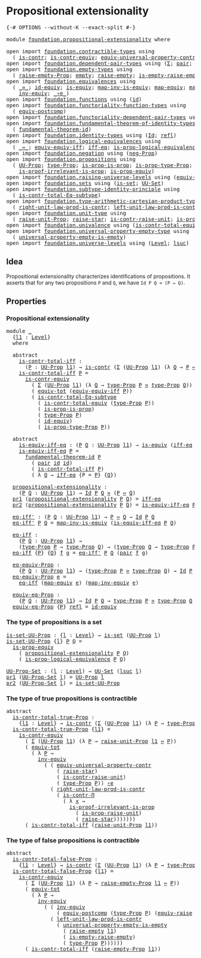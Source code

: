 # Propositional extensionality

<pre class="Agda"><a id="41" class="Symbol">{-#</a> <a id="45" class="Keyword">OPTIONS</a> <a id="53" class="Pragma">--without-K</a> <a id="65" class="Pragma">--exact-split</a> <a id="79" class="Symbol">#-}</a>

<a id="84" class="Keyword">module</a> <a id="91" href="foundation.propositional-extensionality.html" class="Module">foundation.propositional-extensionality</a> <a id="131" class="Keyword">where</a>

<a id="138" class="Keyword">open</a> <a id="143" class="Keyword">import</a> <a id="150" href="foundation.contractible-types.html" class="Module">foundation.contractible-types</a> <a id="180" class="Keyword">using</a>
  <a id="188" class="Symbol">(</a> <a id="190" href="foundation-core.contractible-types.html#993" class="Function">is-contr</a><a id="198" class="Symbol">;</a> <a id="200" href="foundation-core.contractible-types.html#3291" class="Function">is-contr-equiv</a><a id="214" class="Symbol">;</a> <a id="216" href="foundation.contractible-types.html#4961" class="Function">equiv-universal-property-contr</a><a id="246" class="Symbol">;</a> <a id="248" href="foundation-core.contractible-types.html#6885" class="Function">is-contr-Π</a><a id="258" class="Symbol">)</a>
<a id="260" class="Keyword">open</a> <a id="265" class="Keyword">import</a> <a id="272" href="foundation.dependent-pair-types.html" class="Module">foundation.dependent-pair-types</a> <a id="304" class="Keyword">using</a> <a id="310" class="Symbol">(</a><a id="311" href="foundation-core.dependent-pair-types.html#502" class="Record">Σ</a><a id="312" class="Symbol">;</a> <a id="314" href="foundation-core.dependent-pair-types.html#575" class="InductiveConstructor">pair</a><a id="318" class="Symbol">;</a> <a id="320" href="foundation-core.dependent-pair-types.html#592" class="Field">pr1</a><a id="323" class="Symbol">;</a> <a id="325" href="foundation-core.dependent-pair-types.html#604" class="Field">pr2</a><a id="328" class="Symbol">)</a>
<a id="330" class="Keyword">open</a> <a id="335" class="Keyword">import</a> <a id="342" href="foundation.empty-types.html" class="Module">foundation.empty-types</a> <a id="365" class="Keyword">using</a>
  <a id="373" class="Symbol">(</a> <a id="375" href="foundation.empty-types.html#2872" class="Function">raise-empty-Prop</a><a id="391" class="Symbol">;</a> <a id="393" href="foundation-core.empty-types.html#1044" class="Datatype">empty</a><a id="398" class="Symbol">;</a> <a id="400" href="foundation.empty-types.html#1438" class="Function">raise-empty</a><a id="411" class="Symbol">;</a> <a id="413" href="foundation.empty-types.html#3022" class="Function">is-empty-raise-empty</a><a id="433" class="Symbol">)</a>
<a id="435" class="Keyword">open</a> <a id="440" class="Keyword">import</a> <a id="447" href="foundation.equivalences.html" class="Module">foundation.equivalences</a> <a id="471" class="Keyword">using</a>
  <a id="479" class="Symbol">(</a> <a id="481" href="foundation-core.equivalences.html#1608" class="Function Operator">_≃_</a><a id="484" class="Symbol">;</a> <a id="486" href="foundation-core.equivalences.html#2481" class="Function">id-equiv</a><a id="494" class="Symbol">;</a> <a id="496" href="foundation-core.equivalences.html#1543" class="Function">is-equiv</a><a id="504" class="Symbol">;</a> <a id="506" href="foundation-core.equivalences.html#4174" class="Function">map-inv-is-equiv</a><a id="522" class="Symbol">;</a> <a id="524" href="foundation-core.equivalences.html#1808" class="Function">map-equiv</a><a id="533" class="Symbol">;</a> <a id="535" href="foundation-core.equivalences.html#5023" class="Function">map-inv-equiv</a><a id="548" class="Symbol">;</a>
    <a id="554" href="foundation-core.equivalences.html#5708" class="Function">inv-equiv</a><a id="563" class="Symbol">;</a> <a id="565" href="foundation-core.equivalences.html#7856" class="Function Operator">_∘e_</a><a id="569" class="Symbol">)</a>
<a id="571" class="Keyword">open</a> <a id="576" class="Keyword">import</a> <a id="583" href="foundation.functions.html" class="Module">foundation.functions</a> <a id="604" class="Keyword">using</a> <a id="610" class="Symbol">(</a><a id="611" href="foundation-core.functions.html#309" class="Function">id</a><a id="613" class="Symbol">)</a>
<a id="615" class="Keyword">open</a> <a id="620" class="Keyword">import</a> <a id="627" href="foundation.functoriality-function-types.html" class="Module">foundation.functoriality-function-types</a> <a id="667" class="Keyword">using</a>
  <a id="675" class="Symbol">(</a> <a id="677" href="foundation-core.functoriality-function-types.html#3125" class="Function">equiv-postcomp</a><a id="691" class="Symbol">)</a>
<a id="693" class="Keyword">open</a> <a id="698" class="Keyword">import</a> <a id="705" href="foundation.functoriality-dependent-pair-types.html" class="Module">foundation.functoriality-dependent-pair-types</a> <a id="751" class="Keyword">using</a> <a id="757" class="Symbol">(</a><a id="758" href="foundation-core.functoriality-dependent-pair-types.html#6804" class="Function">equiv-tot</a><a id="767" class="Symbol">)</a>
<a id="769" class="Keyword">open</a> <a id="774" class="Keyword">import</a> <a id="781" href="foundation.fundamental-theorem-of-identity-types.html" class="Module">foundation.fundamental-theorem-of-identity-types</a> <a id="830" class="Keyword">using</a>
  <a id="838" class="Symbol">(</a> <a id="840" href="foundation-core.fundamental-theorem-of-identity-types.html#1891" class="Function">fundamental-theorem-id</a><a id="862" class="Symbol">)</a>
<a id="864" class="Keyword">open</a> <a id="869" class="Keyword">import</a> <a id="876" href="foundation.identity-types.html" class="Module">foundation.identity-types</a> <a id="902" class="Keyword">using</a> <a id="908" class="Symbol">(</a><a id="909" href="foundation-core.identity-types.html#1754" class="Datatype">Id</a><a id="911" class="Symbol">;</a> <a id="913" href="foundation-core.identity-types.html#1807" class="InductiveConstructor">refl</a><a id="917" class="Symbol">)</a>
<a id="919" class="Keyword">open</a> <a id="924" class="Keyword">import</a> <a id="931" href="foundation.logical-equivalences.html" class="Module">foundation.logical-equivalences</a> <a id="963" class="Keyword">using</a>
  <a id="971" class="Symbol">(</a> <a id="973" href="foundation-core.logical-equivalences.html#1025" class="Function Operator">_⇔_</a><a id="976" class="Symbol">;</a> <a id="978" href="foundation.logical-equivalences.html#1534" class="Function">equiv-equiv-iff</a><a id="993" class="Symbol">;</a> <a id="995" href="foundation.logical-equivalences.html#748" class="Function">iff-eq</a><a id="1001" class="Symbol">;</a> <a id="1003" href="foundation.logical-equivalences.html#1829" class="Function">is-prop-logical-equivalence</a><a id="1030" class="Symbol">)</a>
<a id="1032" class="Keyword">open</a> <a id="1037" class="Keyword">import</a> <a id="1044" href="foundation.negation.html" class="Module">foundation.negation</a> <a id="1064" class="Keyword">using</a> <a id="1070" class="Symbol">(</a><a id="1071" href="foundation.negation.html#1157" class="Function">neg-Prop</a><a id="1079" class="Symbol">)</a>
<a id="1081" class="Keyword">open</a> <a id="1086" class="Keyword">import</a> <a id="1093" href="foundation.propositions.html" class="Module">foundation.propositions</a> <a id="1117" class="Keyword">using</a>
  <a id="1125" class="Symbol">(</a> <a id="1127" href="foundation-core.propositions.html#1380" class="Function">UU-Prop</a><a id="1134" class="Symbol">;</a> <a id="1136" href="foundation-core.propositions.html#1482" class="Function">type-Prop</a><a id="1145" class="Symbol">;</a> <a id="1147" href="foundation-core.propositions.html#10898" class="Function">is-prop-is-prop</a><a id="1162" class="Symbol">;</a> <a id="1164" href="foundation-core.propositions.html#1549" class="Function">is-prop-type-Prop</a><a id="1181" class="Symbol">;</a>
    <a id="1187" href="foundation-core.propositions.html#3034" class="Function">is-proof-irrelevant-is-prop</a><a id="1214" class="Symbol">;</a> <a id="1216" href="foundation-core.propositions.html#4513" class="Function">is-prop-equiv</a><a id="1229" class="Symbol">)</a>
<a id="1231" class="Keyword">open</a> <a id="1236" class="Keyword">import</a> <a id="1243" href="foundation.raising-universe-levels.html" class="Module">foundation.raising-universe-levels</a> <a id="1278" class="Keyword">using</a> <a id="1284" class="Symbol">(</a><a id="1285" href="foundation.raising-universe-levels.html#1541" class="Function">equiv-raise</a><a id="1296" class="Symbol">)</a>
<a id="1298" class="Keyword">open</a> <a id="1303" class="Keyword">import</a> <a id="1310" href="foundation.sets.html" class="Module">foundation.sets</a> <a id="1326" class="Keyword">using</a> <a id="1332" class="Symbol">(</a><a id="1333" href="foundation-core.sets.html#1100" class="Function">is-set</a><a id="1339" class="Symbol">;</a> <a id="1341" href="foundation-core.sets.html#1177" class="Function">UU-Set</a><a id="1347" class="Symbol">)</a>
<a id="1349" class="Keyword">open</a> <a id="1354" class="Keyword">import</a> <a id="1361" href="foundation.subtype-identity-principle.html" class="Module">foundation.subtype-identity-principle</a> <a id="1399" class="Keyword">using</a>
  <a id="1407" class="Symbol">(</a> <a id="1409" href="foundation-core.subtype-identity-principle.html#1573" class="Function">is-contr-total-Eq-subtype</a><a id="1434" class="Symbol">)</a>
<a id="1436" class="Keyword">open</a> <a id="1441" class="Keyword">import</a> <a id="1448" href="foundation.type-arithmetic-cartesian-product-types.html" class="Module">foundation.type-arithmetic-cartesian-product-types</a> <a id="1499" class="Keyword">using</a>
  <a id="1507" class="Symbol">(</a> <a id="1509" href="foundation-core.type-arithmetic-cartesian-product-types.html#3194" class="Function">right-unit-law-prod-is-contr</a><a id="1537" class="Symbol">;</a> <a id="1539" href="foundation-core.type-arithmetic-cartesian-product-types.html#3403" class="Function">left-unit-law-prod-is-contr</a><a id="1566" class="Symbol">)</a>
<a id="1568" class="Keyword">open</a> <a id="1573" class="Keyword">import</a> <a id="1580" href="foundation.unit-type.html" class="Module">foundation.unit-type</a> <a id="1601" class="Keyword">using</a>
  <a id="1609" class="Symbol">(</a> <a id="1611" href="foundation.unit-type.html#3593" class="Function">raise-unit-Prop</a><a id="1626" class="Symbol">;</a> <a id="1628" href="foundation.unit-type.html#1779" class="Function">raise-star</a><a id="1638" class="Symbol">;</a> <a id="1640" href="foundation.unit-type.html#3278" class="Function">is-contr-raise-unit</a><a id="1659" class="Symbol">;</a> <a id="1661" href="foundation.unit-type.html#3446" class="Function">is-prop-raise-unit</a><a id="1679" class="Symbol">)</a>
<a id="1681" class="Keyword">open</a> <a id="1686" class="Keyword">import</a> <a id="1693" href="foundation.univalence.html" class="Module">foundation.univalence</a> <a id="1715" class="Keyword">using</a> <a id="1721" class="Symbol">(</a><a id="1722" href="foundation.univalence.html#1532" class="Function">is-contr-total-equiv</a><a id="1742" class="Symbol">)</a>
<a id="1744" class="Keyword">open</a> <a id="1749" class="Keyword">import</a> <a id="1756" href="foundation.universal-property-empty-type.html" class="Module">foundation.universal-property-empty-type</a> <a id="1797" class="Keyword">using</a>
  <a id="1805" class="Symbol">(</a> <a id="1807" href="foundation.universal-property-empty-type.html#1994" class="Function">universal-property-empty-is-empty</a><a id="1840" class="Symbol">)</a>
<a id="1842" class="Keyword">open</a> <a id="1847" class="Keyword">import</a> <a id="1854" href="foundation.universe-levels.html" class="Module">foundation.universe-levels</a> <a id="1881" class="Keyword">using</a> <a id="1887" class="Symbol">(</a><a id="1888" href="Agda.Primitive.html#597" class="Postulate">Level</a><a id="1893" class="Symbol">;</a> <a id="1895" href="Agda.Primitive.html#780" class="Primitive">lsuc</a><a id="1899" class="Symbol">)</a>
</pre>
## Idea

Propositional extensionality characterizes identifications of propositions. It asserts that for any two propositions `P` and `Q`, we have `Id P Q ≃ (P ⇔ Q)`.

## Properties

### Propositional extensionality

<pre class="Agda"><a id="2131" class="Keyword">module</a> <a id="2138" href="foundation.propositional-extensionality.html#2138" class="Module">_</a>
  <a id="2142" class="Symbol">{</a><a id="2143" href="foundation.propositional-extensionality.html#2143" class="Bound">l1</a> <a id="2146" class="Symbol">:</a> <a id="2148" href="Agda.Primitive.html#597" class="Postulate">Level</a><a id="2153" class="Symbol">}</a>
  <a id="2157" class="Keyword">where</a>
  
  <a id="2168" class="Keyword">abstract</a>
    <a id="2181" href="foundation.propositional-extensionality.html#2181" class="Function">is-contr-total-iff</a> <a id="2200" class="Symbol">:</a>
      <a id="2208" class="Symbol">(</a><a id="2209" href="foundation.propositional-extensionality.html#2209" class="Bound">P</a> <a id="2211" class="Symbol">:</a> <a id="2213" href="foundation-core.propositions.html#1380" class="Function">UU-Prop</a> <a id="2221" href="foundation.propositional-extensionality.html#2143" class="Bound">l1</a><a id="2223" class="Symbol">)</a> <a id="2225" class="Symbol">→</a> <a id="2227" href="foundation-core.contractible-types.html#993" class="Function">is-contr</a> <a id="2236" class="Symbol">(</a><a id="2237" href="foundation-core.dependent-pair-types.html#502" class="Record">Σ</a> <a id="2239" class="Symbol">(</a><a id="2240" href="foundation-core.propositions.html#1380" class="Function">UU-Prop</a> <a id="2248" href="foundation.propositional-extensionality.html#2143" class="Bound">l1</a><a id="2250" class="Symbol">)</a> <a id="2252" class="Symbol">(λ</a> <a id="2255" href="foundation.propositional-extensionality.html#2255" class="Bound">Q</a> <a id="2257" class="Symbol">→</a> <a id="2259" href="foundation.propositional-extensionality.html#2209" class="Bound">P</a> <a id="2261" href="foundation-core.logical-equivalences.html#1025" class="Function Operator">⇔</a> <a id="2263" href="foundation.propositional-extensionality.html#2255" class="Bound">Q</a><a id="2264" class="Symbol">))</a>
    <a id="2271" href="foundation.propositional-extensionality.html#2181" class="Function">is-contr-total-iff</a> <a id="2290" href="foundation.propositional-extensionality.html#2290" class="Bound">P</a> <a id="2292" class="Symbol">=</a>
      <a id="2300" href="foundation-core.contractible-types.html#3291" class="Function">is-contr-equiv</a>
        <a id="2323" class="Symbol">(</a> <a id="2325" href="foundation-core.dependent-pair-types.html#502" class="Record">Σ</a> <a id="2327" class="Symbol">(</a><a id="2328" href="foundation-core.propositions.html#1380" class="Function">UU-Prop</a> <a id="2336" href="foundation.propositional-extensionality.html#2143" class="Bound">l1</a><a id="2338" class="Symbol">)</a> <a id="2340" class="Symbol">(λ</a> <a id="2343" href="foundation.propositional-extensionality.html#2343" class="Bound">Q</a> <a id="2345" class="Symbol">→</a> <a id="2347" href="foundation-core.propositions.html#1482" class="Function">type-Prop</a> <a id="2357" href="foundation.propositional-extensionality.html#2290" class="Bound">P</a> <a id="2359" href="foundation-core.equivalences.html#1608" class="Function Operator">≃</a> <a id="2361" href="foundation-core.propositions.html#1482" class="Function">type-Prop</a> <a id="2371" href="foundation.propositional-extensionality.html#2343" class="Bound">Q</a><a id="2372" class="Symbol">))</a>
        <a id="2383" class="Symbol">(</a> <a id="2385" href="foundation-core.functoriality-dependent-pair-types.html#6804" class="Function">equiv-tot</a> <a id="2395" class="Symbol">(</a><a id="2396" href="foundation.logical-equivalences.html#1534" class="Function">equiv-equiv-iff</a> <a id="2412" href="foundation.propositional-extensionality.html#2290" class="Bound">P</a><a id="2413" class="Symbol">))</a>
        <a id="2424" class="Symbol">(</a> <a id="2426" href="foundation-core.subtype-identity-principle.html#1573" class="Function">is-contr-total-Eq-subtype</a>
          <a id="2462" class="Symbol">(</a> <a id="2464" href="foundation.univalence.html#1532" class="Function">is-contr-total-equiv</a> <a id="2485" class="Symbol">(</a><a id="2486" href="foundation-core.propositions.html#1482" class="Function">type-Prop</a> <a id="2496" href="foundation.propositional-extensionality.html#2290" class="Bound">P</a><a id="2497" class="Symbol">))</a>
          <a id="2510" class="Symbol">(</a> <a id="2512" href="foundation-core.propositions.html#10898" class="Function">is-prop-is-prop</a><a id="2527" class="Symbol">)</a>
          <a id="2539" class="Symbol">(</a> <a id="2541" href="foundation-core.propositions.html#1482" class="Function">type-Prop</a> <a id="2551" href="foundation.propositional-extensionality.html#2290" class="Bound">P</a><a id="2552" class="Symbol">)</a>
          <a id="2564" class="Symbol">(</a> <a id="2566" href="foundation-core.equivalences.html#2481" class="Function">id-equiv</a><a id="2574" class="Symbol">)</a>
          <a id="2586" class="Symbol">(</a> <a id="2588" href="foundation-core.propositions.html#1549" class="Function">is-prop-type-Prop</a> <a id="2606" href="foundation.propositional-extensionality.html#2290" class="Bound">P</a><a id="2607" class="Symbol">))</a>

  <a id="2613" class="Keyword">abstract</a>
    <a id="2626" href="foundation.propositional-extensionality.html#2626" class="Function">is-equiv-iff-eq</a> <a id="2642" class="Symbol">:</a> <a id="2644" class="Symbol">(</a><a id="2645" href="foundation.propositional-extensionality.html#2645" class="Bound">P</a> <a id="2647" href="foundation.propositional-extensionality.html#2647" class="Bound">Q</a> <a id="2649" class="Symbol">:</a> <a id="2651" href="foundation-core.propositions.html#1380" class="Function">UU-Prop</a> <a id="2659" href="foundation.propositional-extensionality.html#2143" class="Bound">l1</a><a id="2661" class="Symbol">)</a> <a id="2663" class="Symbol">→</a> <a id="2665" href="foundation-core.equivalences.html#1543" class="Function">is-equiv</a> <a id="2674" class="Symbol">(</a><a id="2675" href="foundation.logical-equivalences.html#748" class="Function">iff-eq</a> <a id="2682" class="Symbol">{</a><a id="2683" href="foundation.propositional-extensionality.html#2143" class="Bound">l1</a><a id="2685" class="Symbol">}</a> <a id="2687" class="Symbol">{</a><a id="2688" href="foundation.propositional-extensionality.html#2645" class="Bound">P</a><a id="2689" class="Symbol">}</a> <a id="2691" class="Symbol">{</a><a id="2692" href="foundation.propositional-extensionality.html#2647" class="Bound">Q</a><a id="2693" class="Symbol">})</a>
    <a id="2700" href="foundation.propositional-extensionality.html#2626" class="Function">is-equiv-iff-eq</a> <a id="2716" href="foundation.propositional-extensionality.html#2716" class="Bound">P</a> <a id="2718" class="Symbol">=</a>
      <a id="2726" href="foundation-core.fundamental-theorem-of-identity-types.html#1891" class="Function">fundamental-theorem-id</a> <a id="2749" href="foundation.propositional-extensionality.html#2716" class="Bound">P</a>
        <a id="2759" class="Symbol">(</a> <a id="2761" href="foundation-core.dependent-pair-types.html#575" class="InductiveConstructor">pair</a> <a id="2766" href="foundation-core.functions.html#309" class="Function">id</a> <a id="2769" href="foundation-core.functions.html#309" class="Function">id</a><a id="2771" class="Symbol">)</a>
        <a id="2781" class="Symbol">(</a> <a id="2783" href="foundation.propositional-extensionality.html#2181" class="Function">is-contr-total-iff</a> <a id="2802" href="foundation.propositional-extensionality.html#2716" class="Bound">P</a><a id="2803" class="Symbol">)</a>
        <a id="2813" class="Symbol">(</a> <a id="2815" class="Symbol">λ</a> <a id="2817" href="foundation.propositional-extensionality.html#2817" class="Bound">Q</a> <a id="2819" class="Symbol">→</a> <a id="2821" href="foundation.logical-equivalences.html#748" class="Function">iff-eq</a> <a id="2828" class="Symbol">{</a><a id="2829" class="Argument">P</a> <a id="2831" class="Symbol">=</a> <a id="2833" href="foundation.propositional-extensionality.html#2716" class="Bound">P</a><a id="2834" class="Symbol">}</a> <a id="2836" class="Symbol">{</a><a id="2837" href="foundation.propositional-extensionality.html#2817" class="Bound">Q</a><a id="2838" class="Symbol">})</a>

  <a id="2844" href="foundation.propositional-extensionality.html#2844" class="Function">propositional-extensionality</a> <a id="2873" class="Symbol">:</a>
    <a id="2879" class="Symbol">(</a><a id="2880" href="foundation.propositional-extensionality.html#2880" class="Bound">P</a> <a id="2882" href="foundation.propositional-extensionality.html#2882" class="Bound">Q</a> <a id="2884" class="Symbol">:</a> <a id="2886" href="foundation-core.propositions.html#1380" class="Function">UU-Prop</a> <a id="2894" href="foundation.propositional-extensionality.html#2143" class="Bound">l1</a><a id="2896" class="Symbol">)</a> <a id="2898" class="Symbol">→</a> <a id="2900" href="foundation-core.identity-types.html#1754" class="Datatype">Id</a> <a id="2903" href="foundation.propositional-extensionality.html#2880" class="Bound">P</a> <a id="2905" href="foundation.propositional-extensionality.html#2882" class="Bound">Q</a> <a id="2907" href="foundation-core.equivalences.html#1608" class="Function Operator">≃</a> <a id="2909" class="Symbol">(</a><a id="2910" href="foundation.propositional-extensionality.html#2880" class="Bound">P</a> <a id="2912" href="foundation-core.logical-equivalences.html#1025" class="Function Operator">⇔</a> <a id="2914" href="foundation.propositional-extensionality.html#2882" class="Bound">Q</a><a id="2915" class="Symbol">)</a>
  <a id="2919" href="foundation-core.dependent-pair-types.html#592" class="Field">pr1</a> <a id="2923" class="Symbol">(</a><a id="2924" href="foundation.propositional-extensionality.html#2844" class="Function">propositional-extensionality</a> <a id="2953" href="foundation.propositional-extensionality.html#2953" class="Bound">P</a> <a id="2955" href="foundation.propositional-extensionality.html#2955" class="Bound">Q</a><a id="2956" class="Symbol">)</a> <a id="2958" class="Symbol">=</a> <a id="2960" href="foundation.logical-equivalences.html#748" class="Function">iff-eq</a>
  <a id="2969" href="foundation-core.dependent-pair-types.html#604" class="Field">pr2</a> <a id="2973" class="Symbol">(</a><a id="2974" href="foundation.propositional-extensionality.html#2844" class="Function">propositional-extensionality</a> <a id="3003" href="foundation.propositional-extensionality.html#3003" class="Bound">P</a> <a id="3005" href="foundation.propositional-extensionality.html#3005" class="Bound">Q</a><a id="3006" class="Symbol">)</a> <a id="3008" class="Symbol">=</a> <a id="3010" href="foundation.propositional-extensionality.html#2626" class="Function">is-equiv-iff-eq</a> <a id="3026" href="foundation.propositional-extensionality.html#3003" class="Bound">P</a> <a id="3028" href="foundation.propositional-extensionality.html#3005" class="Bound">Q</a>

  <a id="3033" href="foundation.propositional-extensionality.html#3033" class="Function">eq-iff&#39;</a> <a id="3041" class="Symbol">:</a> <a id="3043" class="Symbol">(</a><a id="3044" href="foundation.propositional-extensionality.html#3044" class="Bound">P</a> <a id="3046" href="foundation.propositional-extensionality.html#3046" class="Bound">Q</a> <a id="3048" class="Symbol">:</a> <a id="3050" href="foundation-core.propositions.html#1380" class="Function">UU-Prop</a> <a id="3058" href="foundation.propositional-extensionality.html#2143" class="Bound">l1</a><a id="3060" class="Symbol">)</a> <a id="3062" class="Symbol">→</a> <a id="3064" href="foundation.propositional-extensionality.html#3044" class="Bound">P</a> <a id="3066" href="foundation-core.logical-equivalences.html#1025" class="Function Operator">⇔</a> <a id="3068" href="foundation.propositional-extensionality.html#3046" class="Bound">Q</a> <a id="3070" class="Symbol">→</a> <a id="3072" href="foundation-core.identity-types.html#1754" class="Datatype">Id</a> <a id="3075" href="foundation.propositional-extensionality.html#3044" class="Bound">P</a> <a id="3077" href="foundation.propositional-extensionality.html#3046" class="Bound">Q</a>
  <a id="3081" href="foundation.propositional-extensionality.html#3033" class="Function">eq-iff&#39;</a> <a id="3089" href="foundation.propositional-extensionality.html#3089" class="Bound">P</a> <a id="3091" href="foundation.propositional-extensionality.html#3091" class="Bound">Q</a> <a id="3093" class="Symbol">=</a> <a id="3095" href="foundation-core.equivalences.html#4174" class="Function">map-inv-is-equiv</a> <a id="3112" class="Symbol">(</a><a id="3113" href="foundation.propositional-extensionality.html#2626" class="Function">is-equiv-iff-eq</a> <a id="3129" href="foundation.propositional-extensionality.html#3089" class="Bound">P</a> <a id="3131" href="foundation.propositional-extensionality.html#3091" class="Bound">Q</a><a id="3132" class="Symbol">)</a>

  <a id="3137" href="foundation.propositional-extensionality.html#3137" class="Function">eq-iff</a> <a id="3144" class="Symbol">:</a>
    <a id="3150" class="Symbol">{</a><a id="3151" href="foundation.propositional-extensionality.html#3151" class="Bound">P</a> <a id="3153" href="foundation.propositional-extensionality.html#3153" class="Bound">Q</a> <a id="3155" class="Symbol">:</a> <a id="3157" href="foundation-core.propositions.html#1380" class="Function">UU-Prop</a> <a id="3165" href="foundation.propositional-extensionality.html#2143" class="Bound">l1</a><a id="3167" class="Symbol">}</a> <a id="3169" class="Symbol">→</a>
    <a id="3175" class="Symbol">(</a><a id="3176" href="foundation-core.propositions.html#1482" class="Function">type-Prop</a> <a id="3186" href="foundation.propositional-extensionality.html#3151" class="Bound">P</a> <a id="3188" class="Symbol">→</a> <a id="3190" href="foundation-core.propositions.html#1482" class="Function">type-Prop</a> <a id="3200" href="foundation.propositional-extensionality.html#3153" class="Bound">Q</a><a id="3201" class="Symbol">)</a> <a id="3203" class="Symbol">→</a> <a id="3205" class="Symbol">(</a><a id="3206" href="foundation-core.propositions.html#1482" class="Function">type-Prop</a> <a id="3216" href="foundation.propositional-extensionality.html#3153" class="Bound">Q</a> <a id="3218" class="Symbol">→</a> <a id="3220" href="foundation-core.propositions.html#1482" class="Function">type-Prop</a> <a id="3230" href="foundation.propositional-extensionality.html#3151" class="Bound">P</a><a id="3231" class="Symbol">)</a> <a id="3233" class="Symbol">→</a> <a id="3235" href="foundation-core.identity-types.html#1754" class="Datatype">Id</a> <a id="3238" href="foundation.propositional-extensionality.html#3151" class="Bound">P</a> <a id="3240" href="foundation.propositional-extensionality.html#3153" class="Bound">Q</a>
  <a id="3244" href="foundation.propositional-extensionality.html#3137" class="Function">eq-iff</a> <a id="3251" class="Symbol">{</a><a id="3252" href="foundation.propositional-extensionality.html#3252" class="Bound">P</a><a id="3253" class="Symbol">}</a> <a id="3255" class="Symbol">{</a><a id="3256" href="foundation.propositional-extensionality.html#3256" class="Bound">Q</a><a id="3257" class="Symbol">}</a> <a id="3259" href="foundation.propositional-extensionality.html#3259" class="Bound">f</a> <a id="3261" href="foundation.propositional-extensionality.html#3261" class="Bound">g</a> <a id="3263" class="Symbol">=</a> <a id="3265" href="foundation.propositional-extensionality.html#3033" class="Function">eq-iff&#39;</a> <a id="3273" href="foundation.propositional-extensionality.html#3252" class="Bound">P</a> <a id="3275" href="foundation.propositional-extensionality.html#3256" class="Bound">Q</a> <a id="3277" class="Symbol">(</a><a id="3278" href="foundation-core.dependent-pair-types.html#575" class="InductiveConstructor">pair</a> <a id="3283" href="foundation.propositional-extensionality.html#3259" class="Bound">f</a> <a id="3285" href="foundation.propositional-extensionality.html#3261" class="Bound">g</a><a id="3286" class="Symbol">)</a>

  <a id="3291" href="foundation.propositional-extensionality.html#3291" class="Function">eq-equiv-Prop</a> <a id="3305" class="Symbol">:</a>
    <a id="3311" class="Symbol">{</a><a id="3312" href="foundation.propositional-extensionality.html#3312" class="Bound">P</a> <a id="3314" href="foundation.propositional-extensionality.html#3314" class="Bound">Q</a> <a id="3316" class="Symbol">:</a> <a id="3318" href="foundation-core.propositions.html#1380" class="Function">UU-Prop</a> <a id="3326" href="foundation.propositional-extensionality.html#2143" class="Bound">l1</a><a id="3328" class="Symbol">}</a> <a id="3330" class="Symbol">→</a> <a id="3332" class="Symbol">(</a><a id="3333" href="foundation-core.propositions.html#1482" class="Function">type-Prop</a> <a id="3343" href="foundation.propositional-extensionality.html#3312" class="Bound">P</a> <a id="3345" href="foundation-core.equivalences.html#1608" class="Function Operator">≃</a> <a id="3347" href="foundation-core.propositions.html#1482" class="Function">type-Prop</a> <a id="3357" href="foundation.propositional-extensionality.html#3314" class="Bound">Q</a><a id="3358" class="Symbol">)</a> <a id="3360" class="Symbol">→</a> <a id="3362" href="foundation-core.identity-types.html#1754" class="Datatype">Id</a> <a id="3365" href="foundation.propositional-extensionality.html#3312" class="Bound">P</a> <a id="3367" href="foundation.propositional-extensionality.html#3314" class="Bound">Q</a>
  <a id="3371" href="foundation.propositional-extensionality.html#3291" class="Function">eq-equiv-Prop</a> <a id="3385" href="foundation.propositional-extensionality.html#3385" class="Bound">e</a> <a id="3387" class="Symbol">=</a>
    <a id="3393" href="foundation.propositional-extensionality.html#3137" class="Function">eq-iff</a> <a id="3400" class="Symbol">(</a><a id="3401" href="foundation-core.equivalences.html#1808" class="Function">map-equiv</a> <a id="3411" href="foundation.propositional-extensionality.html#3385" class="Bound">e</a><a id="3412" class="Symbol">)</a> <a id="3414" class="Symbol">(</a><a id="3415" href="foundation-core.equivalences.html#5023" class="Function">map-inv-equiv</a> <a id="3429" href="foundation.propositional-extensionality.html#3385" class="Bound">e</a><a id="3430" class="Symbol">)</a>

  <a id="3435" href="foundation.propositional-extensionality.html#3435" class="Function">equiv-eq-Prop</a> <a id="3449" class="Symbol">:</a>
    <a id="3455" class="Symbol">{</a><a id="3456" href="foundation.propositional-extensionality.html#3456" class="Bound">P</a> <a id="3458" href="foundation.propositional-extensionality.html#3458" class="Bound">Q</a> <a id="3460" class="Symbol">:</a> <a id="3462" href="foundation-core.propositions.html#1380" class="Function">UU-Prop</a> <a id="3470" href="foundation.propositional-extensionality.html#2143" class="Bound">l1</a><a id="3472" class="Symbol">}</a> <a id="3474" class="Symbol">→</a> <a id="3476" href="foundation-core.identity-types.html#1754" class="Datatype">Id</a> <a id="3479" href="foundation.propositional-extensionality.html#3456" class="Bound">P</a> <a id="3481" href="foundation.propositional-extensionality.html#3458" class="Bound">Q</a> <a id="3483" class="Symbol">→</a> <a id="3485" href="foundation-core.propositions.html#1482" class="Function">type-Prop</a> <a id="3495" href="foundation.propositional-extensionality.html#3456" class="Bound">P</a> <a id="3497" href="foundation-core.equivalences.html#1608" class="Function Operator">≃</a> <a id="3499" href="foundation-core.propositions.html#1482" class="Function">type-Prop</a> <a id="3509" href="foundation.propositional-extensionality.html#3458" class="Bound">Q</a>
  <a id="3513" href="foundation.propositional-extensionality.html#3435" class="Function">equiv-eq-Prop</a> <a id="3527" class="Symbol">{</a><a id="3528" href="foundation.propositional-extensionality.html#3528" class="Bound">P</a><a id="3529" class="Symbol">}</a> <a id="3531" href="foundation-core.identity-types.html#1807" class="InductiveConstructor">refl</a> <a id="3536" class="Symbol">=</a> <a id="3538" href="foundation-core.equivalences.html#2481" class="Function">id-equiv</a>
</pre>
### The type of propositions is a set

<pre class="Agda"><a id="is-set-UU-Prop"></a><a id="3599" href="foundation.propositional-extensionality.html#3599" class="Function">is-set-UU-Prop</a> <a id="3614" class="Symbol">:</a> <a id="3616" class="Symbol">{</a><a id="3617" href="foundation.propositional-extensionality.html#3617" class="Bound">l</a> <a id="3619" class="Symbol">:</a> <a id="3621" href="Agda.Primitive.html#597" class="Postulate">Level</a><a id="3626" class="Symbol">}</a> <a id="3628" class="Symbol">→</a> <a id="3630" href="foundation-core.sets.html#1100" class="Function">is-set</a> <a id="3637" class="Symbol">(</a><a id="3638" href="foundation-core.propositions.html#1380" class="Function">UU-Prop</a> <a id="3646" href="foundation.propositional-extensionality.html#3617" class="Bound">l</a><a id="3647" class="Symbol">)</a>
<a id="3649" href="foundation.propositional-extensionality.html#3599" class="Function">is-set-UU-Prop</a> <a id="3664" class="Symbol">{</a><a id="3665" href="foundation.propositional-extensionality.html#3665" class="Bound">l</a><a id="3666" class="Symbol">}</a> <a id="3668" href="foundation.propositional-extensionality.html#3668" class="Bound">P</a> <a id="3670" href="foundation.propositional-extensionality.html#3670" class="Bound">Q</a> <a id="3672" class="Symbol">=</a>
  <a id="3676" href="foundation-core.propositions.html#4513" class="Function">is-prop-equiv</a>
    <a id="3694" class="Symbol">(</a> <a id="3696" href="foundation.propositional-extensionality.html#2844" class="Function">propositional-extensionality</a> <a id="3725" href="foundation.propositional-extensionality.html#3668" class="Bound">P</a> <a id="3727" href="foundation.propositional-extensionality.html#3670" class="Bound">Q</a><a id="3728" class="Symbol">)</a>
    <a id="3734" class="Symbol">(</a> <a id="3736" href="foundation.logical-equivalences.html#1829" class="Function">is-prop-logical-equivalence</a> <a id="3764" href="foundation.propositional-extensionality.html#3668" class="Bound">P</a> <a id="3766" href="foundation.propositional-extensionality.html#3670" class="Bound">Q</a><a id="3767" class="Symbol">)</a>

<a id="UU-Prop-Set"></a><a id="3770" href="foundation.propositional-extensionality.html#3770" class="Function">UU-Prop-Set</a> <a id="3782" class="Symbol">:</a> <a id="3784" class="Symbol">(</a><a id="3785" href="foundation.propositional-extensionality.html#3785" class="Bound">l</a> <a id="3787" class="Symbol">:</a> <a id="3789" href="Agda.Primitive.html#597" class="Postulate">Level</a><a id="3794" class="Symbol">)</a> <a id="3796" class="Symbol">→</a> <a id="3798" href="foundation-core.sets.html#1177" class="Function">UU-Set</a> <a id="3805" class="Symbol">(</a><a id="3806" href="Agda.Primitive.html#780" class="Primitive">lsuc</a> <a id="3811" href="foundation.propositional-extensionality.html#3785" class="Bound">l</a><a id="3812" class="Symbol">)</a>
<a id="3814" href="foundation-core.dependent-pair-types.html#592" class="Field">pr1</a> <a id="3818" class="Symbol">(</a><a id="3819" href="foundation.propositional-extensionality.html#3770" class="Function">UU-Prop-Set</a> <a id="3831" href="foundation.propositional-extensionality.html#3831" class="Bound">l</a><a id="3832" class="Symbol">)</a> <a id="3834" class="Symbol">=</a> <a id="3836" href="foundation-core.propositions.html#1380" class="Function">UU-Prop</a> <a id="3844" href="foundation.propositional-extensionality.html#3831" class="Bound">l</a>
<a id="3846" href="foundation-core.dependent-pair-types.html#604" class="Field">pr2</a> <a id="3850" class="Symbol">(</a><a id="3851" href="foundation.propositional-extensionality.html#3770" class="Function">UU-Prop-Set</a> <a id="3863" href="foundation.propositional-extensionality.html#3863" class="Bound">l</a><a id="3864" class="Symbol">)</a> <a id="3866" class="Symbol">=</a> <a id="3868" href="foundation.propositional-extensionality.html#3599" class="Function">is-set-UU-Prop</a>
</pre>
### The type of true propositions is contractible

<pre class="Agda"><a id="3947" class="Keyword">abstract</a>
  <a id="is-contr-total-true-Prop"></a><a id="3958" href="foundation.propositional-extensionality.html#3958" class="Function">is-contr-total-true-Prop</a> <a id="3983" class="Symbol">:</a>
    <a id="3989" class="Symbol">{</a><a id="3990" href="foundation.propositional-extensionality.html#3990" class="Bound">l1</a> <a id="3993" class="Symbol">:</a> <a id="3995" href="Agda.Primitive.html#597" class="Postulate">Level</a><a id="4000" class="Symbol">}</a> <a id="4002" class="Symbol">→</a> <a id="4004" href="foundation-core.contractible-types.html#993" class="Function">is-contr</a> <a id="4013" class="Symbol">(</a><a id="4014" href="foundation-core.dependent-pair-types.html#502" class="Record">Σ</a> <a id="4016" class="Symbol">(</a><a id="4017" href="foundation-core.propositions.html#1380" class="Function">UU-Prop</a> <a id="4025" href="foundation.propositional-extensionality.html#3990" class="Bound">l1</a><a id="4027" class="Symbol">)</a> <a id="4029" class="Symbol">(λ</a> <a id="4032" href="foundation.propositional-extensionality.html#4032" class="Bound">P</a> <a id="4034" class="Symbol">→</a> <a id="4036" href="foundation-core.propositions.html#1482" class="Function">type-Prop</a> <a id="4046" href="foundation.propositional-extensionality.html#4032" class="Bound">P</a><a id="4047" class="Symbol">))</a>
  <a id="4052" href="foundation.propositional-extensionality.html#3958" class="Function">is-contr-total-true-Prop</a> <a id="4077" class="Symbol">{</a><a id="4078" href="foundation.propositional-extensionality.html#4078" class="Bound">l1</a><a id="4080" class="Symbol">}</a> <a id="4082" class="Symbol">=</a>
    <a id="4088" href="foundation-core.contractible-types.html#3291" class="Function">is-contr-equiv</a>
      <a id="4109" class="Symbol">(</a> <a id="4111" href="foundation-core.dependent-pair-types.html#502" class="Record">Σ</a> <a id="4113" class="Symbol">(</a><a id="4114" href="foundation-core.propositions.html#1380" class="Function">UU-Prop</a> <a id="4122" href="foundation.propositional-extensionality.html#4078" class="Bound">l1</a><a id="4124" class="Symbol">)</a> <a id="4126" class="Symbol">(λ</a> <a id="4129" href="foundation.propositional-extensionality.html#4129" class="Bound">P</a> <a id="4131" class="Symbol">→</a> <a id="4133" href="foundation.unit-type.html#3593" class="Function">raise-unit-Prop</a> <a id="4149" href="foundation.propositional-extensionality.html#4078" class="Bound">l1</a> <a id="4152" href="foundation-core.logical-equivalences.html#1025" class="Function Operator">⇔</a> <a id="4154" href="foundation.propositional-extensionality.html#4129" class="Bound">P</a><a id="4155" class="Symbol">))</a>
      <a id="4164" class="Symbol">(</a> <a id="4166" href="foundation-core.functoriality-dependent-pair-types.html#6804" class="Function">equiv-tot</a>
        <a id="4184" class="Symbol">(</a> <a id="4186" class="Symbol">λ</a> <a id="4188" href="foundation.propositional-extensionality.html#4188" class="Bound">P</a> <a id="4190" class="Symbol">→</a>
          <a id="4202" href="foundation-core.equivalences.html#5708" class="Function">inv-equiv</a>
            <a id="4224" class="Symbol">(</a> <a id="4226" class="Symbol">(</a> <a id="4228" href="foundation.contractible-types.html#4961" class="Function">equiv-universal-property-contr</a>
                <a id="4275" class="Symbol">(</a> <a id="4277" href="foundation.unit-type.html#1779" class="Function">raise-star</a><a id="4287" class="Symbol">)</a>
                <a id="4305" class="Symbol">(</a> <a id="4307" href="foundation.unit-type.html#3278" class="Function">is-contr-raise-unit</a><a id="4326" class="Symbol">)</a>
                <a id="4344" class="Symbol">(</a> <a id="4346" href="foundation-core.propositions.html#1482" class="Function">type-Prop</a> <a id="4356" href="foundation.propositional-extensionality.html#4188" class="Bound">P</a><a id="4357" class="Symbol">))</a> <a id="4360" href="foundation-core.equivalences.html#7856" class="Function Operator">∘e</a>
              <a id="4377" class="Symbol">(</a> <a id="4379" href="foundation-core.type-arithmetic-cartesian-product-types.html#3194" class="Function">right-unit-law-prod-is-contr</a>
                <a id="4424" class="Symbol">(</a> <a id="4426" href="foundation-core.contractible-types.html#6885" class="Function">is-contr-Π</a>
                  <a id="4455" class="Symbol">(</a> <a id="4457" class="Symbol">λ</a> <a id="4459" href="foundation.propositional-extensionality.html#4459" class="Bound">x</a> <a id="4461" class="Symbol">→</a>
                    <a id="4483" href="foundation-core.propositions.html#3034" class="Function">is-proof-irrelevant-is-prop</a>
                      <a id="4533" class="Symbol">(</a> <a id="4535" href="foundation.unit-type.html#3446" class="Function">is-prop-raise-unit</a><a id="4553" class="Symbol">)</a>
                      <a id="4577" class="Symbol">(</a> <a id="4579" href="foundation.unit-type.html#1779" class="Function">raise-star</a><a id="4589" class="Symbol">)))))))</a>
      <a id="4603" class="Symbol">(</a> <a id="4605" href="foundation.propositional-extensionality.html#2181" class="Function">is-contr-total-iff</a> <a id="4624" class="Symbol">(</a><a id="4625" href="foundation.unit-type.html#3593" class="Function">raise-unit-Prop</a> <a id="4641" href="foundation.propositional-extensionality.html#4078" class="Bound">l1</a><a id="4643" class="Symbol">))</a>
</pre>
### The type of false propositions is contractible

<pre class="Agda"><a id="4711" class="Keyword">abstract</a>
  <a id="is-contr-total-false-Prop"></a><a id="4722" href="foundation.propositional-extensionality.html#4722" class="Function">is-contr-total-false-Prop</a> <a id="4748" class="Symbol">:</a>
    <a id="4754" class="Symbol">{</a><a id="4755" href="foundation.propositional-extensionality.html#4755" class="Bound">l1</a> <a id="4758" class="Symbol">:</a> <a id="4760" href="Agda.Primitive.html#597" class="Postulate">Level</a><a id="4765" class="Symbol">}</a> <a id="4767" class="Symbol">→</a> <a id="4769" href="foundation-core.contractible-types.html#993" class="Function">is-contr</a> <a id="4778" class="Symbol">(</a><a id="4779" href="foundation-core.dependent-pair-types.html#502" class="Record">Σ</a> <a id="4781" class="Symbol">(</a><a id="4782" href="foundation-core.propositions.html#1380" class="Function">UU-Prop</a> <a id="4790" href="foundation.propositional-extensionality.html#4755" class="Bound">l1</a><a id="4792" class="Symbol">)</a> <a id="4794" class="Symbol">(λ</a> <a id="4797" href="foundation.propositional-extensionality.html#4797" class="Bound">P</a> <a id="4799" class="Symbol">→</a> <a id="4801" href="foundation-core.propositions.html#1482" class="Function">type-Prop</a> <a id="4811" class="Symbol">(</a><a id="4812" href="foundation.negation.html#1157" class="Function">neg-Prop</a> <a id="4821" href="foundation.propositional-extensionality.html#4797" class="Bound">P</a><a id="4822" class="Symbol">)))</a>
  <a id="4828" href="foundation.propositional-extensionality.html#4722" class="Function">is-contr-total-false-Prop</a> <a id="4854" class="Symbol">{</a><a id="4855" href="foundation.propositional-extensionality.html#4855" class="Bound">l1</a><a id="4857" class="Symbol">}</a> <a id="4859" class="Symbol">=</a>
    <a id="4865" href="foundation-core.contractible-types.html#3291" class="Function">is-contr-equiv</a>
      <a id="4886" class="Symbol">(</a> <a id="4888" href="foundation-core.dependent-pair-types.html#502" class="Record">Σ</a> <a id="4890" class="Symbol">(</a><a id="4891" href="foundation-core.propositions.html#1380" class="Function">UU-Prop</a> <a id="4899" href="foundation.propositional-extensionality.html#4855" class="Bound">l1</a><a id="4901" class="Symbol">)</a> <a id="4903" class="Symbol">(λ</a> <a id="4906" href="foundation.propositional-extensionality.html#4906" class="Bound">P</a> <a id="4908" class="Symbol">→</a> <a id="4910" href="foundation.empty-types.html#2872" class="Function">raise-empty-Prop</a> <a id="4927" href="foundation.propositional-extensionality.html#4855" class="Bound">l1</a> <a id="4930" href="foundation-core.logical-equivalences.html#1025" class="Function Operator">⇔</a> <a id="4932" href="foundation.propositional-extensionality.html#4906" class="Bound">P</a><a id="4933" class="Symbol">))</a>
      <a id="4942" class="Symbol">(</a> <a id="4944" href="foundation-core.functoriality-dependent-pair-types.html#6804" class="Function">equiv-tot</a>
        <a id="4962" class="Symbol">(</a> <a id="4964" class="Symbol">λ</a> <a id="4966" href="foundation.propositional-extensionality.html#4966" class="Bound">P</a> <a id="4968" class="Symbol">→</a>
          <a id="4980" href="foundation-core.equivalences.html#5708" class="Function">inv-equiv</a>
            <a id="5002" class="Symbol">(</a> <a id="5004" class="Symbol">(</a> <a id="5006" href="foundation-core.equivalences.html#5708" class="Function">inv-equiv</a>
                <a id="5032" class="Symbol">(</a> <a id="5034" href="foundation-core.functoriality-function-types.html#3125" class="Function">equiv-postcomp</a> <a id="5049" class="Symbol">(</a><a id="5050" href="foundation-core.propositions.html#1482" class="Function">type-Prop</a> <a id="5060" href="foundation.propositional-extensionality.html#4966" class="Bound">P</a><a id="5061" class="Symbol">)</a> <a id="5063" class="Symbol">(</a><a id="5064" href="foundation.raising-universe-levels.html#1541" class="Function">equiv-raise</a> <a id="5076" href="foundation.propositional-extensionality.html#4855" class="Bound">l1</a> <a id="5079" href="foundation-core.empty-types.html#1044" class="Datatype">empty</a><a id="5084" class="Symbol">)))</a> <a id="5088" href="foundation-core.equivalences.html#7856" class="Function Operator">∘e</a>
              <a id="5105" class="Symbol">(</a> <a id="5107" href="foundation-core.type-arithmetic-cartesian-product-types.html#3403" class="Function">left-unit-law-prod-is-contr</a>
                <a id="5151" class="Symbol">(</a> <a id="5153" href="foundation.universal-property-empty-type.html#1994" class="Function">universal-property-empty-is-empty</a>
                  <a id="5205" class="Symbol">(</a> <a id="5207" href="foundation.empty-types.html#1438" class="Function">raise-empty</a> <a id="5219" href="foundation.propositional-extensionality.html#4855" class="Bound">l1</a><a id="5221" class="Symbol">)</a>
                  <a id="5241" class="Symbol">(</a> <a id="5243" href="foundation.empty-types.html#3022" class="Function">is-empty-raise-empty</a><a id="5263" class="Symbol">)</a>
                  <a id="5283" class="Symbol">(</a> <a id="5285" href="foundation-core.propositions.html#1482" class="Function">type-Prop</a> <a id="5295" href="foundation.propositional-extensionality.html#4966" class="Bound">P</a><a id="5296" class="Symbol">))))))</a>
      <a id="5309" class="Symbol">(</a> <a id="5311" href="foundation.propositional-extensionality.html#2181" class="Function">is-contr-total-iff</a> <a id="5330" class="Symbol">(</a><a id="5331" href="foundation.empty-types.html#2872" class="Function">raise-empty-Prop</a> <a id="5348" href="foundation.propositional-extensionality.html#4855" class="Bound">l1</a><a id="5350" class="Symbol">))</a>
</pre>